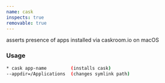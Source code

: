 ```yaml
---
name: cask
inspects: true
removable: true
---
```

asserts presence of apps installed via caskroom.io on macOS


### Usage

```bash
* cask app-name         (installs cask)
--appdir=/Applications  (changes symlink path)
```
